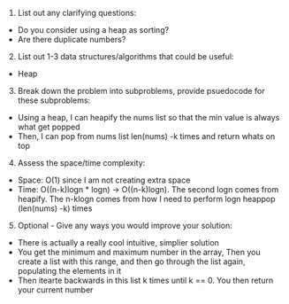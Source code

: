 1. List out any clarifying questions:
- Do you consider using a heap as sorting?
- Are there duplicate numbers?

2. List out 1-3 data structures/algorithms that could be useful:
- Heap

3. Break down the problem into subproblems, provide psuedocode for these subproblems:
- Using a heap, I can heapify the nums list so that the min value is always what get popped
- Then, I can pop from nums list len(nums) -k times and return whats on top

4. Assess the space/time complexity:
- Space: O(1) since I am not creating extra space 
- Time: O((n-k)logn * logn) -> O((n-k)logn). The second logn comes from heapify. The n-klogn comes from how I need to perform logn heappop (len(nums) -k) times

5. Optional - Give any ways you would improve your solution:
- There is actually a really cool intuitive, simplier solution
- You get the minimum and maximum number in the array, Then you create a list with this range, and then go through the list again, populating the elements in it
- Then itearte backwards in this list k times until k == 0. You then return your current number
